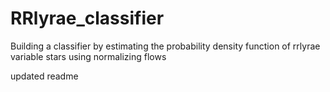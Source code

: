 # RRlyrae_classifier
Building a classifier by estimating the probability density function of rrlyrae variable stars using normalizing flows

updated readme
